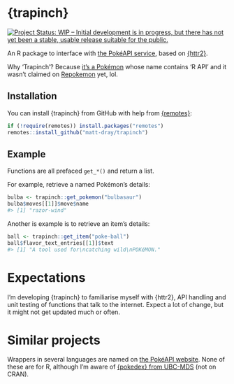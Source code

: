 
<!-- README.md is generated from README.Rmd. Please edit that file -->

# {trapinch}

<!-- badges: start -->

[![Project Status: WIP – Initial development is in progress, but there
has not yet been a stable, usable release suitable for the
public.](https://www.repostatus.org/badges/latest/wip.svg)](https://www.repostatus.org/#wip)
<!-- badges: end -->

An R package to interface with [the PokéAPI
service](https://pokeapi.co/), based on
[{httr2}](https://httr2.r-lib.org/).

Why ‘Trapinch’? Because [it’s a
Pokémon](https://bulbapedia.bulbagarden.net/wiki/Trapinch_(Pok%C3%A9mon))
whose name contains ‘R API’ and it wasn’t claimed on
[Repokemon](https://cheeaun.github.io/repokemon/) yet, lol.

## Installation

You can install {trapinch} from GitHub with help from
[{remotes}](https://remotes.r-lib.org/):

``` r
if (!require(remotes)) install.packages("remotes")
remotes::install_github("matt-dray/trapinch")
```

## Example

Functions are all prefaced `get_*()` and return a list.

For example, retrieve a named Pokémon’s details:

``` r
bulba <- trapinch::get_pokemon("bulbasaur")
bulba$moves[[1]]$move$name
#> [1] "razor-wind"
```

Another is example is to retrieve an item’s details:

``` r
ball <- trapinch::get_item("poke-ball")
ball$flavor_text_entries[[1]]$text
#> [1] "A tool used for\ncatching wild\nPOKéMON."
```

# Expectations

I’m developing {trapinch} to familiarise myself with {httr2}, API
handling and unit testing of functions that talk to the internet. Expect
a lot of change, but it might not get updated much or often.

# Similar projects

Wrappers in several languages are named on [the PokéAPI
website](https://pokeapi.co/docs/v2#wrap). None of these are for R,
although I’m aware of [{pokedex} from
UBC-MDS](https://github.com/UBC-MDS/pokedex) (not on CRAN).
